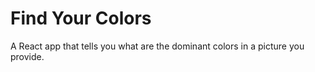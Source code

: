 # Find Your Colors
A React app that tells you what are the dominant colors in a picture you provide.
